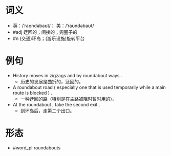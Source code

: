 # 词义
- 英：/ˈraʊndəbaʊt/； 美：/ˈraʊndəbaʊt/
- #adj 迂回的；间接的；兜圈子的
- #n (交通)环岛；(游乐设施)旋转平台
# 例句
- History moves in zigzags and by roundabout ways .
	- 历史的发展是曲折的，迂回的。
- A roundabout road ( especially one that is used temporarily while a main route is blocked ) .
	- 一种迂回的路（特别是在主路被阻时暂时用的）。
- At the roundabout , take the second exit .
	- 到环岛后，走第二个出口。
# 形态
- #word_pl roundabouts
